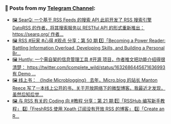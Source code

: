 ### 📰 Posts from my [Telegram Channel](https://t.me/s/aboutrss):
<!-- BLOG-POST-LIST:START -->
- [🖼 SearQ: 一个基于 RSS Feeds 的搜索 API 此前开发了 RSS 搜索引擎 DatoRSS 的作者，将其搜索服务以 RESTful API 的形式重新推出： https://searq.org/ 作者...](https://t.me/aboutrss/1308)
- [🖼 RSS #玩家 #心得 #观点 分享：第 50 期 1️⃣「Becoming a Power Reader: Battling Information Overload, Developing Skills, and Building a Personal Br...](https://t.me/aboutrss/1307)
- [🖼 Huntly: 一个需自架的信息管理工具 #开源 项目，作者推文把功能介绍得很清楚： https://twitter.com/lcomplete_wild/status/1632686445671636993 有 Demo ...](https://t.me/aboutrss/1306)
- [🖼 线上书： 《Indie Microblogging》 去年，Micro.blog 的站长 Manton Reece 写了一本线上公开的书，关于开放网络下的微型博客。我最近才发现，虽然后知后觉...](https://t.me/aboutrss/1305)
- [🖼 与 RSS 有关的 Coding 向 #教程 分享：第 21 期 1️⃣「RSSHub 编写新手教程」 2️⃣「FreshRSS 使用 Xpath 订阅没有开放 RSS 的博客」 3️⃣「Create an R...](https://t.me/aboutrss/1304)
<!-- BLOG-POST-LIST:END -->

<!--
**AboutRSS/AboutRSS** is a ✨ _special_ ✨ repository because its `README.md` (this file) appears on your GitHub profile.

Here are some ideas to get you started:

- 🔭 I’m currently working on ...
- 🌱 I’m currently learning ...
- 👯 I’m looking to collaborate on ...
- 🤔 I’m looking for help with ...
- 💬 Ask me about ...
- 📫 How to reach me: ...
- 😄 Pronouns: ...
- ⚡ Fun fact: ...
-->
